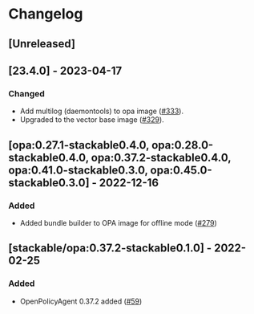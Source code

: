 # Changelog

## [Unreleased]

## [23.4.0] - 2023-04-17

### Changed

- Add multilog (daemontools) to opa image ([#333]).
- Upgraded to the vector base image ([#329]).

[#329]: https://github.com/stackabletech/docker-images/pull/329
[#333]: https://github.com/stackabletech/docker-images/pull/333

## [opa:0.27.1-stackable0.4.0, opa:0.28.0-stackable0.4.0, opa:0.37.2-stackable0.4.0, opa:0.41.0-stackable0.3.0, opa:0.45.0-stackable0.3.0] - 2022-12-16

### Added

- Added bundle builder to OPA image for offline mode ([#279](https://github.com/stackabletech/docker-images/pull/279))

## [stackable/opa:0.37.2-stackable0.1.0] - 2022-02-25

### Added

- OpenPolicyAgent 0.37.2 added ([#59](https://github.com/stackabletech/docker-images/pull/59))
